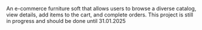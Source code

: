  An e-commerce furniture soft that allows users to browse a diverse catalog, view details, add items to the cart, and complete orders.
 This project is still in progress and should be done until 31.01.2025
